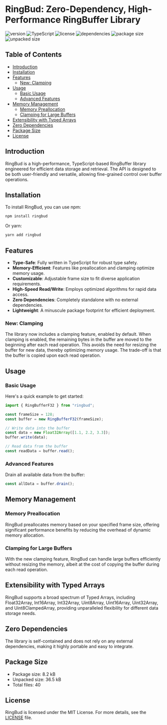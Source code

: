 # RingBud: Zero-Dependency, High-Performance RingBuffer Library

![version](https://img.shields.io/badge/version-1.1.0-blue)
![TypeScript](https://img.shields.io/badge/-TypeScript-blue)
![license](https://img.shields.io/badge/license-MIT-green)
![dependencies](https://img.shields.io/badge/dependencies-0-orange)
![package size](https://img.shields.io/badge/package%20size-8.2%20kB-yellow)
![unpacked size](https://img.shields.io/badge/unpacked%20size-36.5%20kB-yellowgreen)

## Table of Contents

- [Introduction](#introduction)
- [Installation](#installation)
- [Features](#features)
  - [New: Clamping](#new-clamping)
- [Usage](#usage)
  - [Basic Usage](#basic-usage)
  - [Advanced Features](#advanced-features)
- [Memory Management](#memory-management)
  - [Memory Preallocation](#memory-preallocation)
  - [Clamping for Large Buffers](#clamping-for-large-buffers)
- [Extensibility with Typed Arrays](#extensibility-with-typed-arrays)
- [Zero Dependencies](#zero-dependencies)
- [Package Size](#package-size)
- [License](#license)

## Introduction

RingBud is a high-performance, TypeScript-based RingBuffer library engineered for efficient data storage and retrieval. The API is designed to be both user-friendly and versatile, allowing fine-grained control over buffer operations.

## Installation

To install RingBud, you can use npm:

```bash
npm install ringbud
```

Or yarn:

```bash
yarn add ringbud
```

## Features

- **Type-Safe**: Fully written in TypeScript for robust type safety.
- **Memory-Efficient**: Features like preallocation and clamping optimize memory usage.
- **Customizable**: Adjustable frame size to fit diverse application requirements.
- **High-Speed Read/Write**: Employs optimized algorithms for rapid data access.
- **Zero Dependencies**: Completely standalone with no external dependencies.
- **Lightweight**: A minuscule package footprint for efficient deployment.

### New: Clamping

The library now includes a clamping feature, enabled by default. When clamping is enabled, the remaining bytes in the buffer are moved to the beginning after each read operation. This avoids the need for resizing the buffer for new data, thereby optimizing memory usage. The trade-off is that the buffer is copied upon each read operation.

## Usage

### Basic Usage

Here's a quick example to get started:

```typescript
import { RingBufferF32 } from "ringbud";

const frameSize = 128;
const buffer = new RingBufferF32(frameSize);

// Write data into the buffer
const data = new Float32Array([1.1, 2.2, 3.3]);
buffer.write(data);

// Read data from the buffer
const readData = buffer.read();
```

### Advanced Features

Drain all available data from the buffer:

```typescript
const allData = buffer.drain();
```

## Memory Management

### Memory Preallocation

RingBud preallocates memory based on your specified frame size, offering significant performance benefits by reducing the overhead of dynamic memory allocation.

### Clamping for Large Buffers

With the new clamping feature, RingBud can handle large buffers efficiently without resizing the memory, albeit at the cost of copying the buffer during each read operation.

## Extensibility with Typed Arrays

RingBud supports a broad spectrum of Typed Arrays, including Float32Array, Int16Array, Int32Array, Uint8Array, Uint16Array, Uint32Array, and Uint8ClampedArray, providing unparalleled flexibility for different data storage needs.

## Zero Dependencies

The library is self-contained and does not rely on any external dependencies, making it highly portable and easy to integrate.

## Package Size

- Package size: 8.2 kB
- Unpacked size: 36.5 kB
- Total files: 40

## License

RingBud is licensed under the MIT License. For more details, see the [LICENSE](LICENSE) file.

